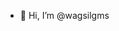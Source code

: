 - 👋 Hi, I’m @wagsilgms

<!---
- 👀 I’m interested in ...
- 🌱 I’m currently learning ...
- 💞️ I’m looking to collaborate on ...
- 📫 How to reach me ...

wagsilgms/wagsilgms is a ✨ special ✨ repository because its `README.md` (this file) appears on your GitHub profile.
You can click the Preview link to take a look at your changes.
--->
